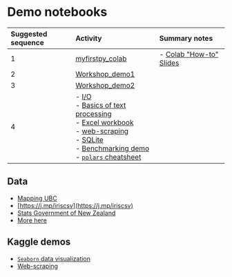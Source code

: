 
# Demo notebooks

| Suggested sequence | Activity | Summary notes |
| :-- | :-- | :-- |
| 1 | [myfirstpy_colab](https://colab.research.google.com/drive/1zCnCLvfYvJk9-UoHYwG2wrz2cneBwaD0) | - [Colab "How-to" Slides](https://docs.google.com/presentation/d/1mTPV4Wqup52IBjfxC3nbBIzovJB-01w1g-l-kQH_Zrc/) |
| 2 | [Workshop_demo1](https://colab.research.google.com/drive/1imlBKcMkvBnz61H6lFv8cnwvv066zd76) | |
| 3 | [Workshop_demo2](https://colab.research.google.com/drive/1BZjUHZugpOIoT3WNCYiRKReROyIHCnu) |
| 4 | - [I/O](https://colab.research.google.com/drive/1THB6N2GOHPA7bxIMeKx50zTp1enKZkkl) <br> - [Basics of text processing](https://colab.research.google.com/drive/1wVz-94bDw_teotHaeKXqguPIN75fD7Mo) <br> - [Excel workbook](https://colab.research.google.com/drive/15ErdtG6BFvIvIaydXFr2fLyLJwqoLfQJ?usp=sharing)  <br> - [web-scraping](https://colab.research.google.com/drive/1H5uD5gsuIR_z7qXkY5GUkrFyyT_sOEYG) <br> - [SQLite](https://colab.research.google.com/drive/1WciD3M0D_34yyoSO0DKMa7EpFHcaCUwh) <br> - [Benchmarking demo](https://colab.research.google.com/drive/1N8Z7a1ULXpHV7qqZZ-lLmQ1cHjnkJ7XW) <br> - [```polars``` cheatsheet](https://colab.research.google.com/drive/1ChG5jSXlSH2DUDUwCrRcIbArzzfipF-9)|


## Data
- [Mapping UBC](https://www.tomasbeuzen.com/python-for-geospatial-analysis/chapters/chapter2_spatial-viz-and-modelling.html)
- [https://j.mp/iriscsv](https://j.mp/iriscsv)
- [Stats Government of New Zealand](https://www.stats.govt.nz/)
- [More here](..)

## Kaggle demos
- [```Seaborn``` data visualization](https://www.kaggle.com/learn/data-visualization)
- [Web-scraping](https://www.kaggle.com/code/jonbown/web-scraping-box-office-data-with-python) 
